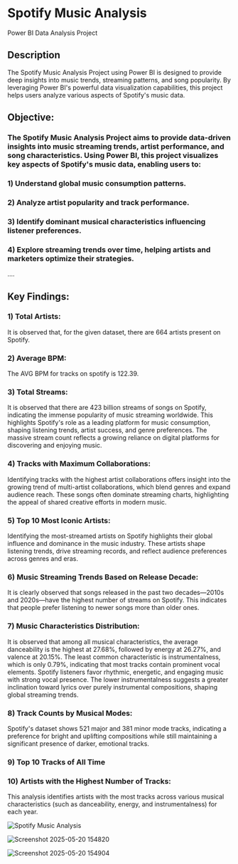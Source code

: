 # Spotify Music Analysis
Power BI Data Analysis Project
## Description
The Spotify Music Analysis Project using Power BI is designed to provide deep insights into music trends, streaming patterns, and song popularity. By leveraging Power BI's powerful data visualization capabilities, this project helps users analyze various aspects of Spotify's music data.
## Objective:
### The Spotify Music Analysis Project aims to provide data-driven insights into music streaming trends, artist performance, and song characteristics. Using Power BI, this project visualizes key aspects of Spotify's music data, enabling users to:
### 1) Understand global music consumption patterns.
### 2) Analyze artist popularity and track performance.
### 3) Identify dominant musical characteristics influencing listener preferences.
### 4) Explore streaming trends over time, helping artists and marketers optimize their strategies.
....
## Key Findings:
### 1) Total Artists: 
It is observed that, for the given dataset, there are 664 artists present on Spotify.
### 2) Average BPM: 
The AVG BPM for tracks on spotify is 122.39.
### 3)  Total Streams: 
It is observed that there are 423 billion streams of songs on Spotify, indicating the immense popularity of music streaming worldwide. This highlights Spotify's role as a leading platform for music consumption, shaping listening trends, artist success, and genre preferences. The massive stream count reflects a growing reliance on digital platforms for discovering and enjoying music.
### 4) Tracks with Maximum Collaborations: 
Identifying tracks with the highest artist collaborations offers insight into the growing trend of multi-artist collaborations, which blend genres and expand audience reach. These songs often dominate streaming charts, highlighting the appeal of shared creative efforts in modern music.
### 5) Top 10 Most Iconic Artists: 
Identifying the most-streamed artists on Spotify highlights their global influence and dominance in the music industry. These artists shape listening trends, drive streaming records, and reflect audience preferences across genres and eras.
### 6) Music Streaming Trends Based on Release Decade: 
It is clearly observed that songs released in the past two decades—2010s and 2020s—have the highest number of streams on Spotify. This indicates that people prefer listening to newer songs more than older ones.
### 7) Music Characteristics Distribution: 
It is observed that among all musical characteristics, the average danceability is the highest at 27.68%, followed by energy at 26.27%, and valence at 20.15%. The least common characteristic is instrumentalness, which is only 0.79%, indicating that most tracks contain prominent vocal elements. Spotify listeners favor rhythmic, energetic, and engaging music with strong vocal presence. The lower instrumentalness suggests a greater inclination toward lyrics over purely instrumental compositions, shaping global streaming trends.
### 8) Track Counts by Musical Modes: 
Spotify's dataset shows 521 major and 381 minor mode tracks, indicating a preference for bright and uplifting compositions while still maintaining a significant presence of darker, emotional tracks.
### 9) Top 10 Tracks of All Time
### 10) Artists with the Highest Number of Tracks: 
This analysis identifies artists with the most tracks across various musical characteristics (such as danceability, energy, and instrumentalness) for each year.

![Spotify Music Analysis](https://github.com/user-attachments/assets/1c71a51b-3629-4cc6-8c04-db7f5d3cdf8e)

![Screenshot 2025-05-20 154820](https://github.com/user-attachments/assets/0c3e9811-5a6f-4009-9b07-54df9d96d3c7)

![Screenshot 2025-05-20 154904](https://github.com/user-attachments/assets/5b465226-2aa5-40b7-951e-9d200575137f)

